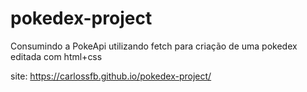 # pokedex-project
Consumindo a PokeApi utilizando fetch para criação de uma pokedex editada com html+css

site: https://carlossfb.github.io/pokedex-project/
